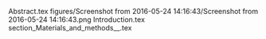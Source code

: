 Abstract.tex
figures/Screenshot from 2016-05-24 14:16:43/Screenshot from 2016-05-24 14:16:43.png
Introduction.tex
section_Materials_and_methods__.tex
